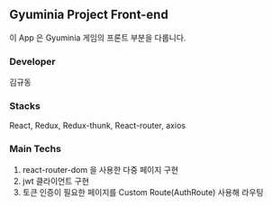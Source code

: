## Gyuminia Project Front-end
이 App 은 Gyuminia 게임의 프론트 부분을 다룹니다.

### Developer
김규동

### Stacks
React, Redux, Redux-thunk, React-router, axios

### Main Techs
1. react-router-dom 을 사용한 다중 페이지 구현
2. jwt 클라이언트 구현
3. 토큰 인증이 필요한 페이지를 Custom Route(AuthRoute) 사용해 라우팅
